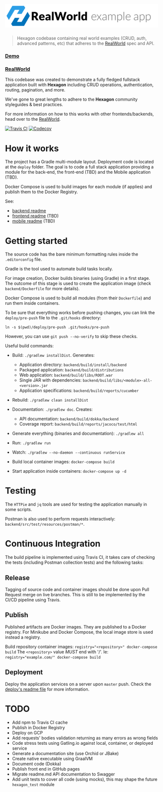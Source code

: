 
# ![RealWorld Hexagon Implementation](logo.png)

> Hexagon codebase containing real world examples (CRUD, auth, advanced patterns, etc) that
> adheres to the [RealWorld] spec and API.

### [Demo](https://github.com/gothinkster/realworld)
### [RealWorld]

This codebase was created to demonstrate a fully fledged fullstack application built with
**Hexagon** including CRUD operations, authentication, routing, pagination, and more.

We've gone to great lengths to adhere to the **Hexagon** community styleguides & best practices.

For more information on how to this works with other frontends/backends, head over to the
[RealWorld].
  
[![Travis CI](https://travis-ci.org/hexagonkt/real_world.svg?branch=master)][Travis]
[![Codecov](https://codecov.io/gh/hexagonkt/real_world/branch/master/graph/badge.svg)][Codecov]

[RealWorld]: https://github.com/gothinkster/realworld

[Travis]: https://travis-ci.org/hexagonkt/real_world
[Codecov]: https://codecov.io/gh/hexagonkt/real_world

# How it works

The project has a Gradle multi-module layout. Deployment code is located at the `deploy` folder.
The goal is to code a full stack application providing a module for the back-end, the front-end
(TBD) and the Mobile application (TBD).

Docker Compose is used to build images for each module (if applies) and publish them to the Docker
Registry.

See:

* [backend readme](backend/README.md)
* [frontend readme](frontend/README.md) (TBD)
* [mobile readme](mobile/README.md) (TBD)

# Getting started

The source code has the bare minimum formatting rules inside the `.editorconfig` file.

Gradle is the tool used to automate build tasks locally.

For image creation, Docker builds binaries (using Gradle) in a first stage. The outcome of this
stage is used to create the application image (check `backend/Dockerfile` for more details).

Docker Compose is used to build all modules (from their `Dockerfile`) and run them inside
containers.

To be sure that everything works before pushing changes, you can link the `deploy/pre-push` file to
the `.git/hooks` directory:

    ln -s $(pwd)/deploy/pre-push .git/hooks/pre-push
    
However, you can use `git push --no-verify` to skip these checks.

Useful build commands:

* Build: `./gradlew installDist`. Generates:
  - Application directory: `backend/build/install/backend`
  - Packaged application: `backend/build/distributions`
  - Web application: `backend/build/libs/ROOT.war`
  - Single JAR with dependencies: `backend/build/libs/<module>-all-<version>.jar`
  - Application specifications: `backend/build/reports/cucumber`

* Rebuild: `./gradlew clean installDist`

* Documentation: `./gradlew doc`. Creates:
  - API documentation: `backend/build/dokka/backend`
  - Coverage report: `backend/build/reports/jacoco/test/html`
  
* Generate everything (binaries and documentation): `./gradlew all` 

* Run: `./gradlew run`

* Watch: `./gradlew --no-daemon --continuous runService`

* Build local container images: `docker-compose build`

* Start application inside containers: `docker-compose up -d`

# Testing

The `HTTPie` and `jq` tools are used for testing the application manually in some scripts.

Postman is also used to perform requests interactively: `backend/src/test/resources/postman/*`.

# Continuous Integration

The build pipeline is implemented using Travis CI, it takes care of checking the tests (including
Postman collection tests) and the following tasks:

## Release

Tagging of source code and container images should be done upon Pull Request merge on live branches.
This is still to be implemented by the CI/CD pipeline using Travis.

## Publish

Published artifacts are Docker images. They are published to a Docker registry. For Minikube and
Docker Compose, the local image store is used instead a registry.

Build repository container images: `registry="<repository>" docker-compose build` The `<repository>`
value *MUST* end with '/'. Ie: `registry="example.com/" docker-compose build`

## Deployment

Deploy the application services on a server upon `master` push. Check the
[deploy's readme file](deploy/README.md) for more information.

# TODO

* Add npm to Travis CI cache
* Publish in Docker Registry
* Deploy on GCP
* Add requests' bodies validation returning as many errors as wrong fields
* Code stress tests using Gatling.io against local, container, or deployed service
* Generate a documentation site (use Orchid or JBake)
* Create native executable using GraalVM
* Document code (Dokka)
* Publish front end in GitHub pages
* Migrate readme.md API documentation to Swagger
* Add unit tests to cover all code (using mocks), this may shape the future `hexagon_test` module
